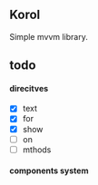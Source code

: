 ## Korol
Simple mvvm library.
## todo
#### direcitves
- [x] text
- [x] for
- [x] show
- [ ] on
- [ ] mthods

#### components system
